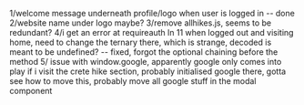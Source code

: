 1/welcome message underneath profile/logo when user is logged in -- done
2/website name under logo maybe?
3/remove allhikes.js, seems to be redundant?
4/i get an error at requireauth ln 11 when logged out and visiting home, need to change the ternary there, which is strange, decoded is meant to be undefined? -- fixed, forgot the optional chaining before the method
5/ issue with window.google, apparently google only comes into play if i visit the crete hike section, probably initialised google there, gotta see how to move this, probably move all google stuff in the modal component

